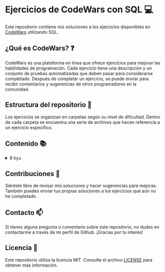 # Ejercicios de CodeWars con SQL :computer:

Este repositorio contiene mis soluciones a los ejercicios disponibles en [CodeWars](https://www.codewars.com) utilizando SQL.

## ¿Qué es CodeWars? :question:

CodeWars es una plataforma en línea que ofrece ejercicios para mejorar las habilidades de programación. Cada ejercicio
tiene una descripción y un conjunto de pruebas automatizadas que deben pasar para considerarse completado. Después de
completar un ejercicio, se puede enviar para recibir comentarios y sugerencias de otros programadores en la comunidad.

## Estructura del repositorio :file_folder:

Los ejercicios se organizan en carpetas según su nivel de dificultad. Dentro de cada carpeta se encuentra una serie de archivos que hacen referencia a un ejercicio específico.

## Contenido :books:

<details>
    <summary>8 kyu</summary>
        <ol type="1">
        <li><a href="/kyu8/EvenOrOdd.sql">Even or Odd</a> - <a href="https://www.codewars.com/kata/53da3dbb4a5168369a0000fe/">↗</a></li>
        <li><a href="/kyu8/StringRepeat.sql">String Repeat</a> - <a href="https://www.codewars.com/kata/57a0e5c372292dd76d000d7e">↗</a></li>
        <li><a href="/kyu8/ConvertBooleanValuesToStringsYesOrNo.sql">Convert boolean values to strings 'Yes' or 'No'</a> - <a href="https://www.codewars.com/kata/53369039d7ab3ac506000467">↗</a></li>
        <li><a href="/kyu8/CountOddNumbersBelowN.sql">Count Odd Numbers Below N</a> - <a href="https://www.codewars.com/kata/59342039eb450e39970000a6">↗</a></li>
        <li><a href="/kyu8/CountByX.sql">Count By X</a> - <a href="https://www.codewars.com/kata/5513795bd3fafb56c200049e">↗</a></li>
        <li><a href="/kyu8/DalmatiaSquashTheBugsNotTheDogs.sql">101 Dalmatians - squash the bugs, not the dogs!</a> - <a href="https://www.codewars.com/kata/56f6919a6b88de18ff000b36">↗</a></li>
        <li><a href="/kyu8/AdultsOnly.sql">Adults only (SQL for Beginners #1)</a> - <a href="https://www.codewars.com/kata/590a95eede09f87472000213">↗</a></li>
        <li><a href="/kyu8/CheckForFactor.sql">Grasshopper - Check for factor</a> - <a href="https://www.codewars.com/kata/55cbc3586671f6aa070000fb">↗</a></li>
        <li><a href="/kyu8/CollectTuition.sql">Collect Tuition (SQL for Beginners #4)</a> - <a href="https://www.codewars.com/kata/5910b0d378cc2ba91400000b">↗</a></li>
        <li><a href="/kyu8/Clock.sql">Beginner Series #2 Clock</a> - <a href="https://www.codewars.com/kata/55f9bca8ecaa9eac7100004a">↗</a></li>
        <li><a href="/kyu8/ConvertToHexadecimal.sql">Easy SQL: Convert to Hexadecimal</a> - <a href="https://www.codewars.com/kata/594a50bafd3b7031c1000013">↗</a></li>
        <li><a href="/kyu8/CenturyFromYear.sql">Century From Year</a> - <a href="https://www.codewars.com/kata/5a3fe3dde1ce0e8ed6000097">↗</a></li>
        <li><a href="/kyu8/CountTheNumberOfCubesWithPaintOn.sql">Count the number of cubes with paint on</a> - <a href="https://www.codewars.com/kata/5763bb0af716cad8fb000580">↗</a></li>
        <li><a href="/kyu8/EasySQLOrdering.sql">Easy SQL - Ordering</a> - <a href="https://www.codewars.com/kata/593ed37c93350098d600001d">↗</a></li>
        <li><a href="/kyu8/ExpressionsMatter.sql">Expressions Matter</a> - <a href="https://www.codewars.com/kata/5ae62fcf252e66d44d00008e">↗</a></li>
        <li><a href="/kyu8/FakeBinary.sql">Fake Binary</a> - <a href="https://www.codewars.com/kata/57eae65a4321032ce000002d/">↗</a></li>
        <li><a href="/kyu8/FindAllActiveStudents.sql">1. Find all active students</a> - <a href="https://www.codewars.com/kata/5809b9ef88b750ab180001ec">↗</a></li>
        <li><a href="/kyu8/GetNthEvenNumber.sql">Get Nth Even Number</a> - <a href="https://www.codewars.com/kata/5933a1f8552bc2750a0000ed">↗</a></li>
        <li><a href="/kyu8/GrasshopperSummation.sql">Grasshopper Summation</a> - <a href="https://www.codewars.com/kata/55d24f55d7dd296eb9000030">↗</a></li>
        <li><a href="/kyu8/IsItAPalindrome.sql">Is it a palindrome?</a> - <a href="https://www.codewars.com/kata/57a1fd2ce298a731b20006a4">↗</a></li>
        <li><a href="/kyu8/IsNDivisibleByXAndY.sql">Is n divisible by x and y?</a> - <a href="https://www.codewars.com/kata/5545f109004975ea66000086">↗</a></li>
        <li><a href="/kyu8/KeepHydrated.sql">Keep Hydrated</a> - <a href="https://www.codewars.com/kata/582cb0224e56e068d800003c">↗</a></li>
        <li><a href="/kyu8/Lowercase.sql">Easy SQL: LowerCase</a> - <a href="https://www.codewars.com/kata/594800ba6fb152624300006d">↗</a></li>
        <li><a href="/kyu8/MakeUpperCase.sql">Make UpperCase</a> - <a href="https://www.codewars.com/kata/57a0556c7cb1f31ab3000ad7">↗</a></li>
        <li><a href="/kyu8/MessiGoalsFunction.sql">Grasshopper - Messi goals function</a> - <a href="https://www.codewars.com/kata/55f73be6e12baaa5900000d4">↗</a></li>
        </ol>
</details>

## Contribuciones :handshake:

Siéntete libre de revisar mis soluciones y hacer sugerencias para mejoras. También puedes enviar tus propias soluciones
a los ejercicios que aún no he completado.

## Contacto :mailbox:

Si tienes alguna pregunta o comentario sobre este repositorio, no dudes en contactarme a través de mi perfil de Github.
¡Gracias por tu interés!

## Licencia :page_facing_up:

Este repositorio utiliza la licencia MIT. Consulte el archivo [LICENSE](LICENSE) para obtener más información.
